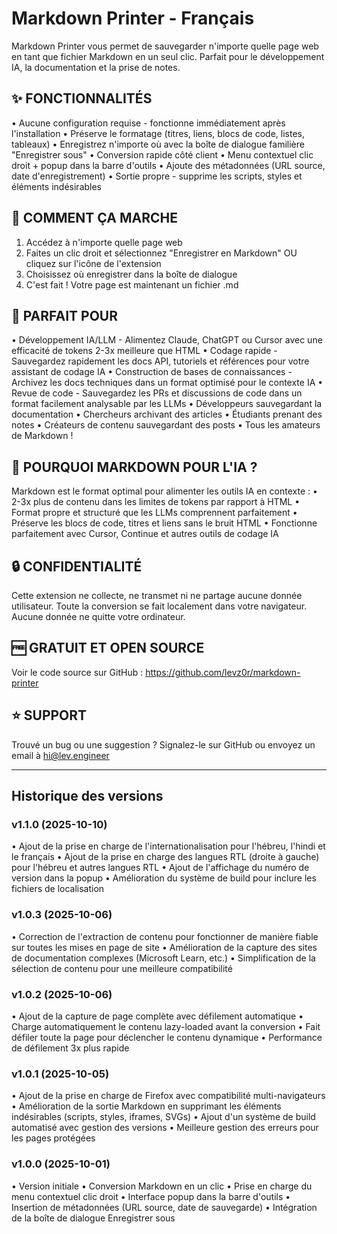 # Markdown Printer - Français

Markdown Printer vous permet de sauvegarder n'importe quelle page web en tant que fichier Markdown en un seul clic. Parfait pour le développement IA, la documentation et la prise de notes.

## ✨ FONCTIONNALITÉS

• Aucune configuration requise - fonctionne immédiatement après l'installation
• Préserve le formatage (titres, liens, blocs de code, listes, tableaux)
• Enregistrez n'importe où avec la boîte de dialogue familière "Enregistrer sous"
• Conversion rapide côté client
• Menu contextuel clic droit + popup dans la barre d'outils
• Ajoute des métadonnées (URL source, date d'enregistrement)
• Sortie propre - supprime les scripts, styles et éléments indésirables

## 🎯 COMMENT ÇA MARCHE

1. Accédez à n'importe quelle page web
2. Faites un clic droit et sélectionnez "Enregistrer en Markdown" OU cliquez sur l'icône de l'extension
3. Choisissez où enregistrer dans la boîte de dialogue
4. C'est fait ! Votre page est maintenant un fichier .md

## 📝 PARFAIT POUR

• Développement IA/LLM - Alimentez Claude, ChatGPT ou Cursor avec une efficacité de tokens 2-3x meilleure que HTML
• Codage rapide - Sauvegardez rapidement les docs API, tutoriels et références pour votre assistant de codage IA
• Construction de bases de connaissances - Archivez les docs techniques dans un format optimisé pour le contexte IA
• Revue de code - Sauvegardez les PRs et discussions de code dans un format facilement analysable par les LLMs
• Développeurs sauvegardant la documentation
• Chercheurs archivant des articles
• Étudiants prenant des notes
• Créateurs de contenu sauvegardant des posts
• Tous les amateurs de Markdown !

## 🤖 POURQUOI MARKDOWN POUR L'IA ?

Markdown est le format optimal pour alimenter les outils IA en contexte :
• 2-3x plus de contenu dans les limites de tokens par rapport à HTML
• Format propre et structuré que les LLMs comprennent parfaitement
• Préserve les blocs de code, titres et liens sans le bruit HTML
• Fonctionne parfaitement avec Cursor, Continue et autres outils de codage IA

## 🔒 CONFIDENTIALITÉ

Cette extension ne collecte, ne transmet ni ne partage aucune donnée utilisateur. Toute la conversion se fait localement dans votre navigateur. Aucune donnée ne quitte votre ordinateur.

## 🆓 GRATUIT ET OPEN SOURCE

Voir le code source sur GitHub : https://github.com/levz0r/markdown-printer

## ⭐ SUPPORT

Trouvé un bug ou une suggestion ? Signalez-le sur GitHub ou envoyez un email à hi@lev.engineer

---

## Historique des versions

### v1.1.0 (2025-10-10)

• Ajout de la prise en charge de l'internationalisation pour l'hébreu, l'hindi et le français
• Ajout de la prise en charge des langues RTL (droite à gauche) pour l'hébreu et autres langues RTL
• Ajout de l'affichage du numéro de version dans la popup
• Amélioration du système de build pour inclure les fichiers de localisation

### v1.0.3 (2025-10-06)

• Correction de l'extraction de contenu pour fonctionner de manière fiable sur toutes les mises en page de site
• Amélioration de la capture des sites de documentation complexes (Microsoft Learn, etc.)
• Simplification de la sélection de contenu pour une meilleure compatibilité

### v1.0.2 (2025-10-06)

• Ajout de la capture de page complète avec défilement automatique
• Charge automatiquement le contenu lazy-loaded avant la conversion
• Fait défiler toute la page pour déclencher le contenu dynamique
• Performance de défilement 3x plus rapide

### v1.0.1 (2025-10-05)

• Ajout de la prise en charge de Firefox avec compatibilité multi-navigateurs
• Amélioration de la sortie Markdown en supprimant les éléments indésirables (scripts, styles, iframes, SVGs)
• Ajout d'un système de build automatisé avec gestion des versions
• Meilleure gestion des erreurs pour les pages protégées

### v1.0.0 (2025-10-01)

• Version initiale
• Conversion Markdown en un clic
• Prise en charge du menu contextuel clic droit
• Interface popup dans la barre d'outils
• Insertion de métadonnées (URL source, date de sauvegarde)
• Intégration de la boîte de dialogue Enregistrer sous

